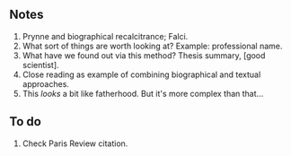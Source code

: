 ## Notes

1. Prynne and biographical recalcitrance; Falci.
2. What sort of things are worth looking at? Example: professional name.
3. What have we found out via this method? Thesis summary, [good scientist].
4. Close reading as example of combining biographical and textual approaches. 
5. This *looks* a bit like fatherhood. But it's more complex than that...

## To do

1. Check Paris Review citation.
